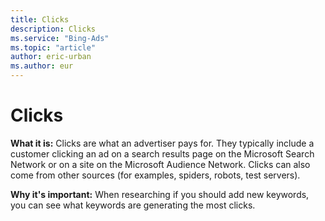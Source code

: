 ```yaml
---
title: Clicks
description: Clicks
ms.service: "Bing-Ads"
ms.topic: "article"
author: eric-urban
ms.author: eur
---
```


# Clicks

**What it is:**  Clicks are what an advertiser pays for. They typically include a customer clicking an ad on a search results page on the Microsoft Search Network or on a site on the Microsoft Audience Network. Clicks can also come from other sources (for examples, spiders, robots, test servers).

**Why it's important:** When researching if you should add new keywords, you can see what keywords are generating the most clicks.



